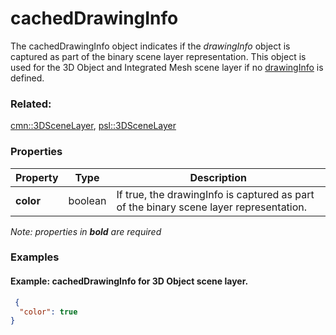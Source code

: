 # cachedDrawingInfo

 The cachedDrawingInfo object indicates if the *drawingInfo* object is captured as part of the binary scene layer representation. This object is used for the 3D Object and Integrated Mesh scene layer if no [drawingInfo](drawingInfo.cmn.md) is defined.

### Related:

[cmn::3DSceneLayer](3DSceneLayer.cmn.md), [psl::3DSceneLayer](3DSceneLayer.psl.md)
### Properties

| Property | Type | Description |
| --- | --- | --- |
| **color** | boolean | If true, the drawingInfo is captured as part of the binary scene layer representation. |

*Note: properties in **bold** are required*

### Examples 

#### Example: cachedDrawingInfo for 3D Object scene layer. 

```json
 {
  "color": true
} 
```

